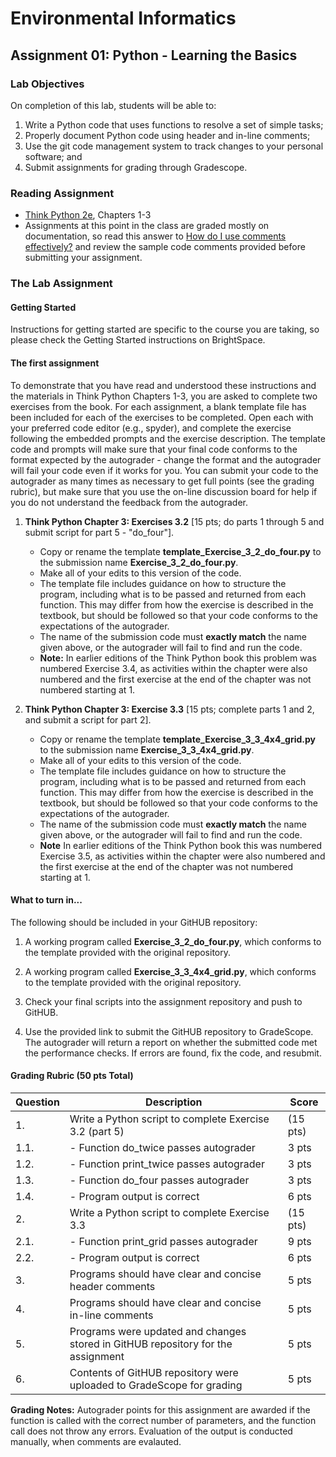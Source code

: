# Environmental Informatics

## Assignment 01: Python - Learning the Basics

### Lab Objectives

On completion of this lab, students will be able to:

1. Write a Python code that uses functions to resolve a set of simple tasks;
2. Properly document Python code using header and in-line comments;
3. Use the git code management system to track changes to your personal software; and
4. Submit assignments for grading through Gradescope.

### Reading Assignment

- [Think Python 2e](https://greenteapress.com/wp/think-python-2e/), Chapters 1-3
- Assignments at this point in the class are graded mostly on documentation, so read this answer to [How do I use comments effectively?]( https://wiki.itap.purdue.edu/pages/viewpage.action?pageId=47221326) and review the sample code comments provided before submitting your assignment.

### The Lab Assignment

#### Getting Started

Instructions for getting started are specific to the course you are taking, so please check the Getting Started instructions on BrightSpace.

#### The first assignment

To demonstrate that you have read and understood these instructions and the materials in Think Python Chapters 1-3, you are asked to complete two exercises from the book.  For each assignment, a blank template file has been included for each of the exercises to be completed.  Open each with your preferred code editor (e.g., spyder), and complete the exercise following the embedded prompts and the exercise description.  The template code and prompts will make sure that your final code conforms to the format expected by the autograder - change the format and the autograder will fail your code even if it works for you.  You can submit your code to the autograder as many times as necessary to get full points (see the grading rubric), but make sure that you use the on-line discussion board for help if you do not understand the feedback from the autograder. 

1. **Think Python Chapter 3: Exercises 3.2** \[15 pts; do parts 1 through 5 and submit script for part 5 - "do_four"\]. 

   - Copy or rename the template **template_Exercise_3_2_do_four.py** to the submission name **Exercise_3_2_do_four.py**.  
   - Make all of your edits to this version of the code.
   - The template file includes guidance on how to structure the program, including what is to be passed and returned from each function.  This may differ from how the exercise is described in the textbook, but should be followed so that your code conforms to the expectations of the autograder.  
   - The name of the submission code must **exactly match** the name given above, or the autograder will fail to find and run the code.
   - **Note:** In earlier editions of  the Think Python book this problem was numbered Exercise 3.4, as activities within the chapter were also numbered and the first exercise at the end of the chapter was not numbered starting at 1.  
   
2. **Think Python Chapter 3: Exercise 3.3** \[15 pts; complete parts 1 and 2, and submit a script for part 2\]. 

   - Copy or rename the template **template_Exercise_3_3_4x4_grid.py** to the submission name **Exercise_3_3_4x4_grid.py**.  
   - Make all of your edits to this version of the code.
   - The template file includes guidance on how to structure the program, including what is to be passed and returned from each function.  This may differ from how the exercise is described in the textbook, but should be followed so that your code conforms to the expectations of the autograder.  
   - The name of the submission code must **exactly match** the name given above, or the autograder will fail to find and run the code.
   - **Note** In earlier editions of the Think Python book this was numbered Exercise 3.5, as activities within the chapter were also numbered and the first exercise at the end of the chapter was not numbered starting at 1.
      
#### What to turn in...

The following should be included in your GitHUB repository:

1. A working program called **Exercise_3_2_do_four.py**, which conforms to the template provided with the original repository.

2. A working program called **Exercise_3_3_4x4_grid.py**, which conforms to the template provided with the original repository.

3. Check your final scripts into the assignment repository and push to GitHUB. 

4. Use the provided link to submit the GitHUB repository to GradeScope.  The autograder will return a report on whether the submitted code met the performance checks.  If errors are found, fix the code, and resubmit.

#### Grading Rubric (50 pts Total)

| Question | Description | Score |
| -------- | ----------- | ----- |
| 1. | Write a Python script to complete Exercise 3.2 (part 5) | (15 pts) |
| 1.1. | - Function do_twice passes autograder | 3 pts |
| 1.2. | - Function print_twice passes autograder | 3 pts |
| 1.3. | - Function do_four passes autograder | 3 pts |
| 1.4. | - Program output is correct | 6 pts |
| 2. | Write a Python script to complete Exercise 3.3 | (15 pts) |
| 2.1. | - Function print_grid passes autograder | 9 pts |
| 2.2. | - Program output is correct | 6 pts |
| 3. | Programs should have clear and concise header comments | 5 pts |
| 4. | Programs should have clear and concise in-line comments | 5 pts |
| 5. | Programs were updated and changes stored in GitHUB repository for the assignment | 5 pts |
| 6. | Contents of GitHUB repository were uploaded to GradeScope for grading | 5 pts |

**Grading Notes:** Autograder points for this assignment are awarded if the function is called with the correct number of parameters, and the function call does not throw any errors.  Evaluation of the output is conducted manually, when comments are evalauted.  
